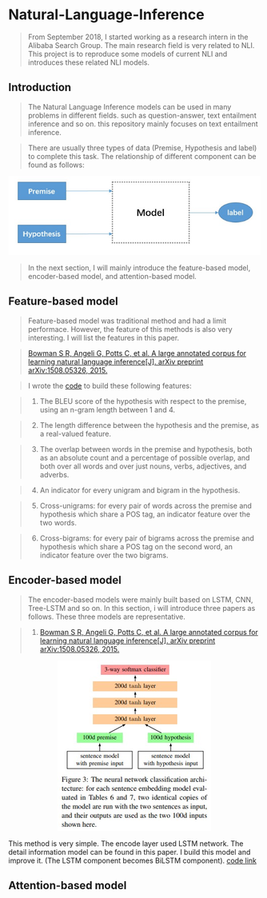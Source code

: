 # Natural-Language-Inference

> From September 2018, I started working as a research intern in the Alibaba Search Group. The main research field is very related to NLI. This project is to reproduce some models of current NLI and introduces these related NLI models.

## Introduction

> The Natural Language Inference models can be used in many problems in different fields. such as question-answer, text entailment inference and so on. this repository mainly focuses on text entailment inference.

> There are usually three types of data (Premise, Hypothesis and label) to complete this task. The relationship of different component can be found as follows:

<div align=center>
  <img src="imgs/framework.jpg"/>
</div>

> In the next section, I will mainly introduce the feature-based model, encoder-based model, and attention-based model.

## Feature-based model

> Feature-based model was traditional method and had a limit performace. However, the feature of this methods is also very interesting. I will list the features in this paper.

> [Bowman S R, Angeli G, Potts C, et al. A large annotated corpus for learning natural language inference[J]. arXiv preprint arXiv:1508.05326, 2015.](https://nlp.stanford.edu/pubs/snli_paper.pdf)


> I wrote the [code](models/feature_based.py) to build these following features:

> 1. The BLEU score of the hypothesis with respect to the premise, using an n-gram length between 1 and 4.

> 2. The length difference between the hypothesis and the premise, as a real-valued feature.

> 3. The overlap between words in the premise and hypothesis, both as an absolute count and a percentage of possible overlap, and both
over all words and over just nouns, verbs, adjectives, and adverbs.

> 4. An indicator for every unigram and bigram in the hypothesis.

> 5. Cross-unigrams: for every pair of words across the premise and hypothesis which share a POS tag, an indicator feature over the
two words.

> 6. Cross-bigrams: for every pair of bigrams across the premise and hypothesis which share a POS tag on the second word, an indicator
feature over the two bigrams.

## Encoder-based model
> The encoder-based models were mainly built based on LSTM, CNN, Tree-LSTM and so on. In this section, i will introduce three papers as follows. These three models are representative.

> 1. [Bowman S R, Angeli G, Potts C, et al. A large annotated corpus for learning natural language inference[J]. arXiv preprint arXiv:1508.05326, 2015.](https://nlp.stanford.edu/pubs/snli_paper.pdf)

<div align=center>
  <img src="imgs/15LSTM.jpg"/>
</div>

This method is very simple. The encode layer used LSTM network. The detail information model can be found in this paper. I build this model and improve it. (The LSTM component becomes BiLSTM component). [code link](models/BiLSTM.py)

## Attention-based model

